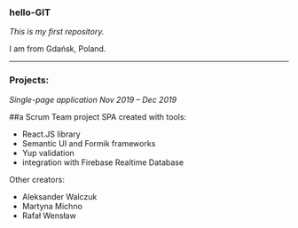 ### **hello-GIT**
*This is my first repository.*

I am from Gdańsk, Poland.

-------------------

### Projects:

*Single-page application*
*Nov 2019 – Dec 2019*

##a Scrum Team project
SPA created with tools:
- React.JS library
- Semantic UI and Formik frameworks
- Yup validation
- integration with Firebase Realtime Database

Other creators:
- Aleksander Walczuk 
- Martyna Michno 
- Rafał Wensław
